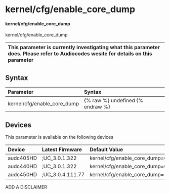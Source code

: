 ﻿---
description: kernel/cfg/enable_core_dump
search: false
---

# kernel/cfg/enable_core_dump

#### kernel/cfg/enable_core_dump

kernel/cfg/enable_core_dump


| This parameter is currently investigating what this parameter does. Please refer to Audiocodes wesite for details on this parameter | 
| :--- |

## Syntax
| Parameter | Syntax |
| :--- | :--- |
|kernel/cfg/enable_core_dump | {% raw %} undefined {% endraw %}|

## Devices
This parameter is available on the following devices

| Device | Latest Firmware | Default Value |
|:---|:---|:---|
| audc405HD | ;UC_3.0.1.322 | kernel/cfg/enable_core_dump=0 
| audc440HD | ;UC_3.0.1.322 | kernel/cfg/enable_core_dump=0 
| audc450HD | ;UC_3.0.4.111.77 | kernel/cfg/enable_core_dump=1 

ADD A DISCLAIMER
